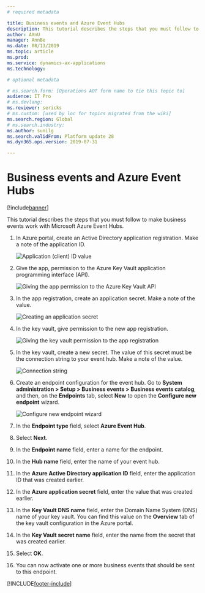 ```yaml
---
# required metadata

title: Business events and Azure Event Hubs
description: This tutorial describes the steps that you must follow to make business events work with Microsoft Azure Event Hubs.
author: AXnU
manager: AnnBe
ms.date: 08/13/2019
ms.topic: article
ms.prod: 
ms.service: dynamics-ax-applications
ms.technology: 

# optional metadata

# ms.search.form: [Operations AOT form name to tie this topic to]
audience: IT Pro
# ms.devlang: 
ms.reviewer: sericks
# ms.custom: [used by loc for topics migrated from the wiki]
ms.search.region: Global
# ms.search.industry: 
ms.author: sunilg
ms.search.validFrom: Platform update 28
ms.dyn365.ops.version: 2019-07-31 

---
```


# Business events and Azure Event Hubs

[!include[banner](../../includes/banner.md)]

This tutorial describes the steps that you must follow to make business events work with Microsoft Azure Event Hubs.

1. In Azure portal, create an Active Directory application registration. Make a note of the application ID.

    ![Application (client) ID value](../../media/BE_EH_aad.PNG)

2. Give the app, permission to the Azure Key Vault application programming interface (API).

    ![Giving the app permission to the Azure Key Vault API](../../media/BE_EH_api.png)

3. In the app registration, create an application secret. Make a note of the value.

    ![Creating an application secret](../../media/BE_EH_secret.jpg)

4. In the key vault, give permission to the new app registration.

    ![Giving the key vault permission to the app registration](../../media/BE_EH_permission.jpg)

5. In the key vault, create a new secret. The value of this secret must be the connection string to your event hub. Make a note of the value.

    ![Connection string](../../media/BE_EH_connectionstring.jpg)

6. Create an endpoint configuration for the event hub. Go to **System administration \> Setup \> Business events \> Business events catalog**, and then, on the **Endpoints** tab, select **New** to open the **Configure new endpoint** wizard.

    ![Configure new endpoint wizard](../../media/BE_EH_endpointconfig.jpg)

7. In the **Endpoint type** field, select **Azure Event Hub**.
8. Select **Next**.
9. In the **Endpoint name** field, enter a name for the endpoint.
10. In the **Hub name** field, enter the name of your event hub.
11. In the **Azure Active Directory application ID** field, enter the application ID that was created earlier.
12. In the **Azure application secret** field, enter the value that was created earlier.
13. In the **Key Vault DNS name** field, enter the Domain Name System (DNS) name of your key vault. You can find this value on the **Overview** tab of the key vault configuration in the Azure portal.
14. In the **Key Vault secret name** field, enter the name from the secret that was created earlier.
15. Select **OK**.
16. You can now activate one or more business events that should be sent to this endpoint.


[!INCLUDE[footer-include](../../../../includes/footer-banner.md)]